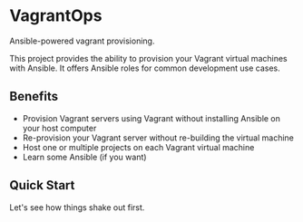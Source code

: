 # VagrantOps

Ansible-powered vagrant provisioning.

This project provides the ability to provision your Vagrant virtual machines with Ansible. It offers Ansible roles for common development use cases.

## Benefits

* Provision Vagrant servers using Vagrant without installing Ansible on your host computer
* Re-provision your Vagrant server without re-building the virtual machine
* Host one or multiple projects on each Vagrant virtual machine
* Learn some Ansible (if you want)

## Quick Start

Let's see how things shake out first.

<!--

## Commands

* `mkdocs new [dir-name]` - Create a new project.
* `mkdocs serve` - Start the live-reloading docs server.
* `mkdocs build` - Build the documentation site.
* `mkdocs help` - Print this help message.

## Project layout

    mkdocs.yml    # The configuration file.
    docs/
        index.md  # The documentation homepage.
        ...       # Other markdown pages, images and other files.
-->